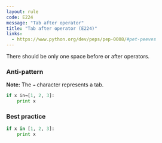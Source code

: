```yaml
---
layout: rule
code: E224
message: "Tab after operator"
title: "Tab after operator (E224)"
links:
  - https://www.python.org/dev/peps/pep-0008/#pet-peeves
---
```


There should be only one space before or after operators.

### Anti-pattern

**Note:** The `→` character represents a tab.

```python
if x in→[1, 2, 3]:
    print x
```

### Best practice

```python
if x in [1, 2, 3]:
    print x
```
